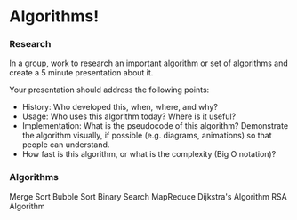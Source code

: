 # Algorithms!

### Research
In a group, work to research an important algorithm or set of algorithms and create a 5 minute presentation about it.

Your presentation should address the following points:
- History: Who developed this, when, where, and why?
- Usage: Who uses this algorithm today? Where is it useful?
- Implementation: What is the pseudocode of this algorithm? Demonstrate the algorithm visually, if possible (e.g. diagrams, animations) so that people can understand.
- How fast is this algorithm, or what is the complexity (Big O notation)?

### Algorithms
Merge Sort
Bubble Sort
Binary Search
MapReduce
Dijkstra's Algorithm
RSA Algorithm
